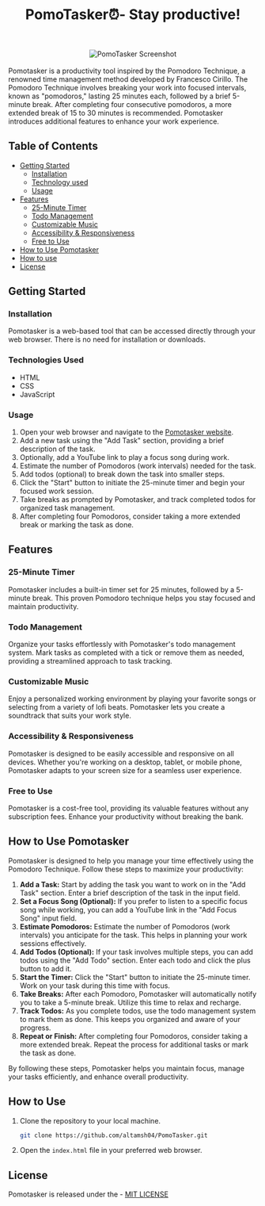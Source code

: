 <div align='center'>
  <h1>PomoTasker⏰- Stay productive!</h1>
</div>
<br>
<div align='center'>
  <br>
  <img src="https://github.com/altamsh04/PomoTasker/assets/84860267/3be87cde-e300-40f6-99f5-753ede9ce149" alt="PomoTasker Screenshot">
  <br>
<!--   <a href="https://altamsh04.github.io/PomoTasker/" target="_blank">
    <button>View live</button>
  </a> -->
</div>
<br>
Pomotasker is a productivity tool inspired by the Pomodoro Technique, a renowned time management method developed by Francesco Cirillo. The Pomodoro Technique involves breaking your work into focused intervals, known as "pomodoros," lasting 25 minutes each, followed by a brief 5-minute break. After completing four consecutive pomodoros, a more extended break of 15 to 30 minutes is recommended. Pomotasker introduces additional features to enhance your work experience.

## Table of Contents

- [Getting Started](#getting-started)
  - [Installation](#installation)
  - [Technology used](#technology-used)
  - [Usage](#usage)
- [Features](#features)
  - [25-Minute Timer](#25-minute-timer)
  - [Todo Management](#todo-management)
  - [Customizable Music](#customizable-music)
  - [Accessibility & Responsiveness](#accessibility--responsiveness)
  - [Free to Use](#free-to-use)
- [How to Use Pomotasker](#how-to-use-pomotasker)
- [How to use](#how-to-use)
- [License](#license)

## Getting Started

### Installation
Pomotasker is a web-based tool that can be accessed directly through your web browser. There is no need for installation or downloads.

### Technologies Used
- HTML
- CSS
- JavaScript

### Usage
1. Open your web browser and navigate to the [Pomotasker website](#).
2. Add a new task using the "Add Task" section, providing a brief description of the task.
3. Optionally, add a YouTube link to play a focus song during work.
4. Estimate the number of Pomodoros (work intervals) needed for the task.
5. Add todos (optional) to break down the task into smaller steps.
6. Click the "Start" button to initiate the 25-minute timer and begin your focused work session.
7. Take breaks as prompted by Pomotasker, and track completed todos for organized task management.
8. After completing four Pomodoros, consider taking a more extended break or marking the task as done.

## Features
### 25-Minute Timer
Pomotasker includes a built-in timer set for 25 minutes, followed by a 5-minute break. This proven Pomodoro technique helps you stay focused and maintain productivity.

### Todo Management
Organize your tasks effortlessly with Pomotasker's todo management system. Mark tasks as completed with a tick or remove them as needed, providing a streamlined approach to task tracking.

### Customizable Music
Enjoy a personalized working environment by playing your favorite songs or selecting from a variety of lofi beats. Pomotasker lets you create a soundtrack that suits your work style.

### Accessibility & Responsiveness
Pomotasker is designed to be easily accessible and responsive on all devices. Whether you're working on a desktop, tablet, or mobile phone, Pomotasker adapts to your screen size for a seamless user experience.

### Free to Use
Pomotasker is a cost-free tool, providing its valuable features without any subscription fees. Enhance your productivity without breaking the bank.

## How to Use Pomotasker
Pomotasker is designed to help you manage your time effectively using the Pomodoro Technique. Follow these steps to maximize your productivity:

1. **Add a Task:** Start by adding the task you want to work on in the "Add Task" section. Enter a brief description of the task in the input field.
2. **Set a Focus Song (Optional):** If you prefer to listen to a specific focus song while working, you can add a YouTube link in the "Add Focus Song" input field.
3. **Estimate Pomodoros:** Estimate the number of Pomodoros (work intervals) you anticipate for the task. This helps in planning your work sessions effectively.
4. **Add Todos (Optional):** If your task involves multiple steps, you can add todos using the "Add Todo" section. Enter each todo and click the plus button to add it.
5. **Start the Timer:** Click the "Start" button to initiate the 25-minute timer. Work on your task during this time with focus.
6. **Take Breaks:** After each Pomodoro, Pomotasker will automatically notify you to take a 5-minute break. Utilize this time to relax and recharge.
7. **Track Todos:** As you complete todos, use the todo management system to mark them as done. This keeps you organized and aware of your progress.
8. **Repeat or Finish:** After completing four Pomodoros, consider taking a more extended break. Repeat the process for additional tasks or mark the task as done.

By following these steps, Pomotasker helps you maintain focus, manage your tasks efficiently, and enhance overall productivity.

## How to Use
1. Clone the repository to your local machine.
   ```bash
   git clone https://github.com/altamsh04/PomoTasker.git
   ```
2. Open the `index.html` file in your preferred web browser.

## License
Pomotasker is released under the - [MIT LICENSE](LICENSE)
